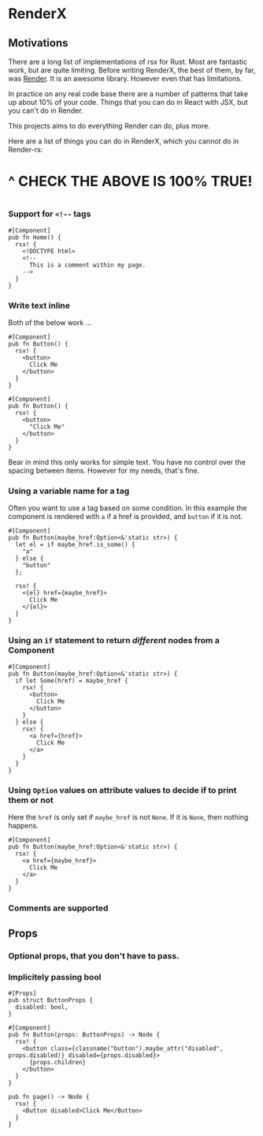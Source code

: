 # RenderX

## Motivations

There are a long list of implementations of rsx for Rust. Most are fantastic work, but are quite limiting. Before writing RenderX, the best of them, by far, was [Render](https://crates.io/crates/render). It is an awesome library. However even that has limitations.

In practice on any real code base there are a number of patterns that take up about 10% of your code. Things that you can do in React with JSX, but you can't do in Render.

This projects aims to do everything Render can do, plus more.

Here are a list of things you can do in RenderX, which you cannot do in Render-rs:

# ^ CHECK THE ABOVE IS 100% TRUE!
#
#

### Support for `<!--` tags

```
#[Component]
pub fn Home() {
  rsx! {
    <!DOCTYPE html>
    <!--
      This is a comment within my page.
    -->
  }
}
```

### Write text inline

Both of the below work ...

```
#[Component]
pub fn Button() {
  rsx! {
    <button>
      Click Me
    </button>
  }
}
```

```
#[Component]
pub fn Button() {
  rsx! {
    <button>
      "Click Me"
    </button>
  }
}
```

Bear in mind this only works for simple text. You have no control over the spacing between items. However for my needs, that's fine.

### Using a variable name for a tag

Often you want to use a tag based on some condition. In this example the component is rendered with `a` if a href is provided, and `button` if it is not.

```
#[Component]
pub fn Button(maybe_href:Option<&'static str>) {
  let el = if maybe_href.is_some() {
    "a"
  } else {
    "button"
  };

  rsx! {
    <{el} href={maybe_href}>
      Click Me
    </{el}>
  }
}
```

### Using an `if` statement to return *different* nodes from a Component

```
#[Component]
pub fn Button(maybe_href:Option<&'static str>) {
  if let Some(href) = maybe_href {
    rsx! {
      <button>
        Click Me
      </button>
    }
  } else {
    rsx! {
      <a href={href}>
        Click Me
      </a>
    }
  }
}
```

### Using `Option` values on attribute values to decide if to print them or not

Here the `href` is only set if `maybe_href` is not `None`. If it is `None`, then nothing happens.

```
#[Component]
pub fn Button(maybe_href:Option<&'static str>) {
  rsx! {
    <a href={maybe_href}>
      Click Me
    </a>
  }
}
```

### Comments are supported

## Props

### Optional props, that you don't have to pass.

### Implicitely passing bool

```
#[Props]
pub struct ButtonProps {
  disabled: bool,
}

#[Component]
pub fn Button(props: ButtonProps) -> Node {
  rsx! {
    <button class={classname("button").maybe_attr("disabled", props.disabled)} disabled={props.disabled}>
      {props.children}
    </button>
  }
}

pub fn page() -> Node {
  rsx! {
    <Button disabled>Click Me</Button>
  }
}
```
